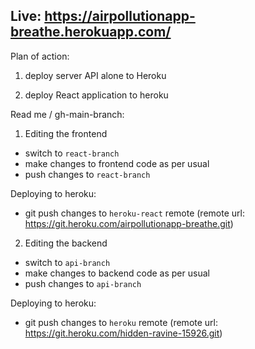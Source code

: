 Live: https://airpollutionapp-breathe.herokuapp.com/
-----------------------------------------------------------------

Plan of action:

1. deploy server API alone to Heroku

2. deploy React application to heroku


Read me / gh-main-branch: 

1. Editing the frontend
 - switch to `react-branch`
 - make changes to frontend code as per usual
 - push changes to `react-branch`
 
  Deploying to heroku:
  - git push changes to `heroku-react` remote (remote url: https://git.heroku.com/airpollutionapp-breathe.git)
  

2. Editing the backend
 - switch to `api-branch`
 - make changes to backend code as per usual
 - push changes to `api-branch`
 
  Deploying to heroku:
  - git push changes to `heroku` remote (remote url: https://git.heroku.com/hidden-ravine-15926.git)
